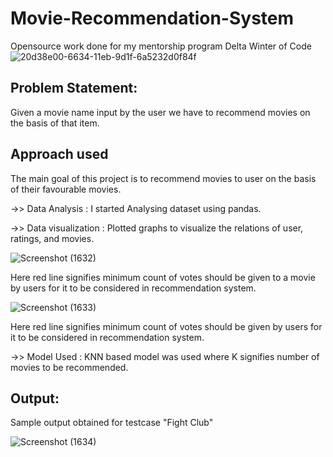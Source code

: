 # Movie-Recommendation-System
Opensource work done for my mentorship program Delta Winter of Code
![20d38e00-6634-11eb-9d1f-6a5232d0f84f](https://user-images.githubusercontent.com/88154798/144348987-bcb2ccbe-c006-40cd-92ad-eead6c55c447.jpg)

## Problem Statement:
<p>Given a movie name input by the user we have to recommend movies on the basis of that item.</p>

## Approach used
<p>The main goal of this project is to recommend movies to user on the basis of their favourable movies.</p>

->> Data Analysis        : I started Analysing dataset using pandas. 

->> Data visualization   : Plotted graphs to visualize the  relations of user, ratings, and movies.

![Screenshot (1632)](https://user-images.githubusercontent.com/88154798/144350331-0513ef11-908d-4f02-ae51-81695c6c8a00.png)

Here red line signifies minimum count of votes should be given to a movie by users for it to be considered in recommendation system.

![Screenshot (1633)](https://user-images.githubusercontent.com/88154798/144350342-a433275e-7080-4d53-a72c-48ae4e8816cf.png)

Here red line signifies minimum count of votes should be given by users for it to be considered in recommendation system.

->> Model Used           : KNN based model was used where K signifies number of movies to be recommended.

## Output:
Sample output obtained for testcase "Fight Club"



![Screenshot (1634)](https://user-images.githubusercontent.com/88154798/144350780-fe43bda9-35ff-48a8-a647-531c3fa86481.png)
